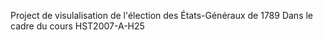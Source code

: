Project de visulalisation de l'élection des États-Généraux de 1789
Dans le cadre du cours HST2007-A-H25

